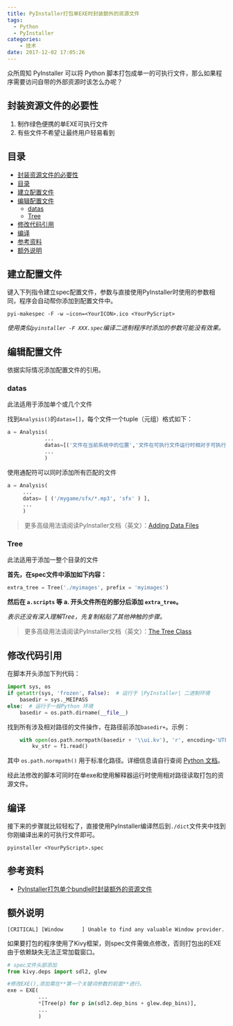 ```yaml
---
title: PyInstaller打包单EXE时封装额外的资源文件
tags:
  - Python
  - PyInstaller
categories: 
    - 技术
date: 2017-12-02 17:05:26
---
```


众所周知 PyInstaller 可以将 Python 脚本打包成单一的可执行文件，那么如果程序需要访问自带的外部资源时该怎么办呢？

<!--more-->

## 封装资源文件的必要性

1. 制作绿色便携的单EXE可执行文件
2. 有些文件不希望让最终用户轻易看到

## 目录

- [封装资源文件的必要性](#%e5%b0%81%e8%a3%85%e8%b5%84%e6%ba%90%e6%96%87%e4%bb%b6%e7%9a%84%e5%bf%85%e8%a6%81%e6%80%a7)
- [目录](#%e7%9b%ae%e5%bd%95)
- [建立配置文件](#%e5%bb%ba%e7%ab%8b%e9%85%8d%e7%bd%ae%e6%96%87%e4%bb%b6)
- [编辑配置文件](#%e7%bc%96%e8%be%91%e9%85%8d%e7%bd%ae%e6%96%87%e4%bb%b6)
  - [datas](#datas)
  - [Tree](#tree)
- [修改代码引用](#%e4%bf%ae%e6%94%b9%e4%bb%a3%e7%a0%81%e5%bc%95%e7%94%a8)
- [编译](#%e7%bc%96%e8%af%91)
- [参考资料](#%e5%8f%82%e8%80%83%e8%b5%84%e6%96%99)
- [额外说明](#%e9%a2%9d%e5%a4%96%e8%af%b4%e6%98%8e)

<!--
{% admonition info INFO %}
以下内容在[PyInstaller](http://www.pyinstaller.org/) 3.3上实测有效
{% endadmonition %}
-->

## 建立配置文件

键入下列指令建立spec配置文件，参数与直接使用PyInstaller时使用的参数相同，程序会自动帮你添加到配置文件中。

```shell
pyi-makespec -F -w –icon=<YourICON>.ico <YourPyScript>
```

_使用类似`pyinstaller -F XXX.spec`编译二进制程序时添加的参数可能没有效果。_

## 编辑配置文件

依据实际情况添加配置文件的引用。

### datas

此法适用于添加单个或几个文件

找到`Analysis()`的`datas=[]`，每个文件一个tuple（元组）格式如下：

```python
a = Analysis(
            ...
            datas=[('文件在当前系统中的位置','文件在可执行文件运行时相对于可执行文件的位置')],
            ...
            )
```

使用通配符可以同时添加所有匹配的文件

```python
a = Analysis(
     ...
     datas= [ ('/mygame/sfx/*.mp3', 'sfx' ) ],
     ...
     )
```

>更多高级用法请阅读PyInstaller文档（英文）：[Adding Data Files](https://pyinstaller.readthedocs.io/en/stable/spec-files.html#adding-data-files)

### Tree

此法适用于添加一整个目录的文件

**首先，在spec文件中添加如下内容：**

```python
extra_tree = Tree('./myimages', prefix = 'myimages')
```

**然后在 `a.scripts` 等 a. 开头文件所在的部分后添加 `extra_tree`。**

_表示还没有深入理解Tree，先复制粘贴了其他神触的步骤。_

>更多高级用法请阅读PyInstaller文档（英文）：[The Tree Class](https://pyinstaller.readthedocs.io/en/stable/advanced-topics.html#the-tree-class)

## 修改代码引用

在脚本开头添加下列代码：

```python
import sys, os
if getattr(sys, 'frozen', False):  # 运行于 |PyInstaller| 二进制环境
    basedir = sys._MEIPASS
else:  # 运行于一般Python 环境
    basedir = os.path.dirname(__file__)
```

找到所有涉及相对路径的文件操作，在路径前添加`basedir+`。示例：

```python
    with open(os.path.normpath(basedir + '\\ui.kv'), 'r', encoding='UTF-8') as f1:
        kv_str = f1.read()
```

其中 `os.path.normpath()` 用于标准化路径。详细信息请自行查阅 [Python 文档](https://docs.python.org/3.6/library/os.path.html?highlight=os%20path%20normpath#os.path.normpath)。

经此法修改的脚本可同时在单exe和使用解释器运行时使用相对路径读取打包的资源文件。

## 编译

接下来的步骤就比较轻松了，直接使用PyInstaller编译然后到`./dict`文件夹中找到你刚编译出来的可执行文件即可。

```shell
pyinstaller <YourPyScript>.spec
```

## 参考资料

- [PyInstaller打包单个bundle时封装额外的资源文件](http://www.tinyedi.com/pyinstallerda-bao-dan-ge-bundleshi-feng-zhuang-e-wai-de-zi-yuan-wen-jian/)

## 额外说明

```log
[CRITICAL] [Window      ] Unable to find any valuable Window provider.
```

如果要打包的程序使用了Kivy框架，则spec文件需做点修改，否则打包出的EXE由于依赖缺失无法正常加载窗口。

```python
# spec文件头部添加
from kivy.deps import sdl2, glew

#修改EXE(),添加需在**第一个关键词参数的前面**进行。
exe = EXE(
          ...
          *[Tree(p) for p in(sdl2.dep_bins + glew.dep_bins)],
          ...
          )
```
